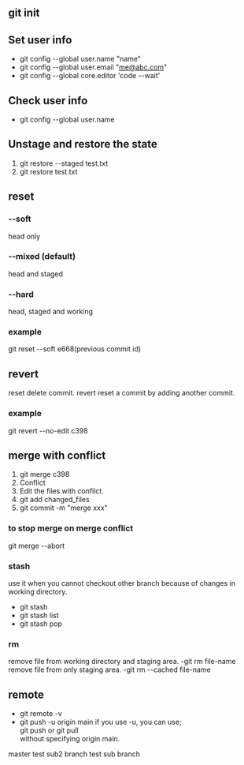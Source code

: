 ## git init

## Set user info 
- git config --global user.name "name"
- git config --global user.email "me@abc.com"
- git config --global core.editor 'code --wait'

## Check user info
- git config --global user.name

## Unstage and restore the state
1. git restore --staged test.txt
2. git restore test.txt

## reset
### --soft
head only
### --mixed (default)
head and staged
### --hard
head, staged and working
### example
git reset --soft e668(previous commit id)


## revert
reset delete commit. revert reset a commit by adding another commit.
### example
git revert --no-edit c398 

## merge with conflict
1. git merge c398
2. Conflict
3. Edit the files with confilct.
4. git add changed_files
5. git commit -m "merge xxx"

### to stop merge on merge conflict
git merge --abort


### stash
use it when you cannot checkout other branch because of changes in working directory.
- git stash
- git stash list
- git stash pop

### rm
remove file from working directory and staging area.
-git rm file-name
remove file from only staging area.
-git rm --cached file-name

## remote
- git remote -v
- git push -u origin main
if you use -u, you can use;<br />
git push or git pull<br />
without specifying origin main.


master test
sub2 branch test
sub branch

